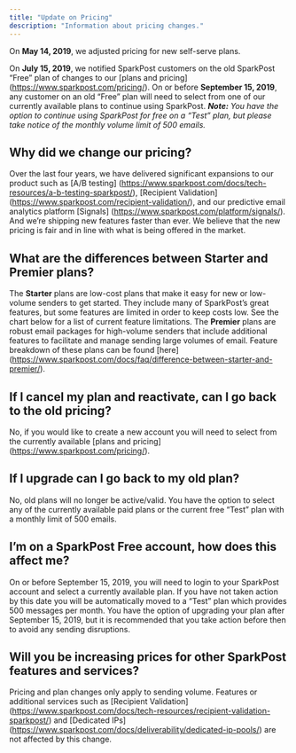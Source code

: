 ```yaml
---
title: "Update on Pricing"
description: "Information about pricing changes."
---
```


On **May 14, 2019**, we adjusted pricing for new self-serve plans.

On **July 15, 2019**, we notified SparkPost customers on the old SparkPost “Free” plan of changes to our [plans and pricing] (https://www.sparkpost.com/pricing/). On or before **September 15, 2019**, any customer on an old “Free” plan will need to select from one of our currently available plans to continue using SparkPost. _**Note:** You have the option to continue using SparkPost for free on a “Test” plan, but please take notice of the monthly volume limit of 500 emails._

## Why did we change our pricing?

Over the last four years, we have delivered significant expansions to our product such as [A/B testing] (https://www.sparkpost.com/docs/tech-resources/a-b-testing-sparkpost/), [Recipient Validation] (https://www.sparkpost.com/recipient-validation/), and our predictive email analytics platform [Signals] (https://www.sparkpost.com/platform/signals/). And we’re shipping new features faster than ever. We believe that the new pricing is fair and in line with what is being offered in the market.

## What are the differences between Starter and Premier plans?

The **Starter** plans are low-cost plans that make it easy for new or low-volume senders to get started. They include many of SparkPost’s great features, but some features are limited in order to keep costs low. See the chart below for a list of current feature limitations.
The **Premier** plans are robust email packages for high-volume senders that include additional features to facilitate and manage sending large volumes of email. Feature breakdown of these plans can be found [here] (https://www.sparkpost.com/docs/faq/difference-between-starter-and-premier/). 

## If I cancel my plan and reactivate, can I go back to the old pricing? 

No, if you would like to create a new account you will need to select from the currently available [plans and pricing] (https://www.sparkpost.com/pricing/).

## If I upgrade can I go back to my old plan?

No, old plans will no longer be active/valid. You have the option to select any of the currently available paid plans or the current free “Test” plan with a monthly limit of 500 emails.

## I’m on a SparkPost Free account, how does this affect me?

On or before September 15, 2019, you will need to login to your SparkPost account and select a currently available plan. If you have not taken action by this date you will be automatically moved to a “Test” plan which provides 500 messages per month. You have the option of upgrading your plan after September 15, 2019, but it is recommended that you take action before then to avoid any sending disruptions. 

## Will you be increasing prices for other SparkPost features and services?

Pricing and plan changes only apply to sending volume. Features or additional services such as [Recipient Validation] (https://www.sparkpost.com/docs/tech-resources/recipient-validation-sparkpost/) and [Dedicated IPs] (https://www.sparkpost.com/docs/deliverability/dedicated-ip-pools/) are not affected by this change. 
